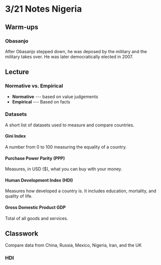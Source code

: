 # 3/21 Notes Nigeria
## Warm-ups
### Obasanjo
After Obasanjo stepped down, he was deposed by the military and the military takes over. He was later democratically elected in 2007.
## Lecture
### Normative vs. Empirical
 - **Normative** --- based on value judgements
 - **Empirical** --- Based on facts

### Datasets
A short list of datasets used to measure and compare countries.
#### Gini Index
A number from 0 to 100 measuring the equality of a country.

#### Purchase Power Parity (PPP)
Measures, in USD ($\$$), what you can buy with your money.

#### Human Development Index (HDI)
Measures how developed a country is. It includes education, mortality, and quality of life.

#### Gross Domestic Product GDP
Total of all goods and services.

## Classwork
Compare data from China, Russia, Mexico, Nigeria, Iran, and the UK
### HDI
<a href="/3-21-Notes-Nigeria.html" target="_blank">
  <img class="align" alt="" src="/images/2019/03/h" width="" height="" />
</a>
